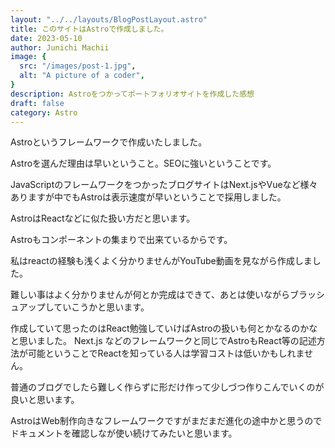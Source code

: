 ```yaml
---
layout: "../../layouts/BlogPostLayout.astro"
title: このサイトはAstroで作成しました。
date: 2023-05-10
author: Junichi Machii
image: {
  src: "/images/post-1.jpg",
  alt: "A picture of a coder",
}
description: Astroをつかってポートフォリオサイトを作成した感想
draft: false
category: Astro
---
```


Astroというフレームワークで作成いたしました。

Astroを選んだ理由は早いということ。SEOに強いということです。

JavaScriptのフレームワークをつかったブログサイトはNext.jsやVueなど様々ありますが中でもAstroは表示速度が早いということで採用しました。

AstroはReactなどに似た扱い方だと思います。

Astroもコンポーネントの集まりで出来ているからです。


私はreactの経験も浅くよく分かりませんがYouTube動画を見ながら作成しました。

難しい事はよく分かりませんが何とか完成はできて、あとは使いながらブラッシュアップしていこうかと思います。

作成していて思ったのはReact勉強していけばAstroの扱いも何とかなるのかなと思いました。
Next.js などのフレームワークと同じでAstroもReact等の記述方法が可能ということでReactを知っている人は学習コストは低いかもしれません。


普通のブログでしたら難しく作らずに形だけ作って少しづつ作りこんでいくのが良いと思います。

AstroはWeb制作向きなフレームワークですがまだまだ進化の途中かと思うのでドキュメントを確認しなが使い続けてみたいと思います。